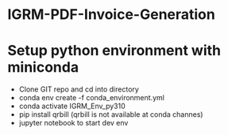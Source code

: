 # IGRM-PDF-Invoice-Generation

# Setup python environment with miniconda

- Clone GIT repo and cd into directory
- conda env create -f conda_environment.yml
- conda activate IGRM_Env_py310
- pip install qrbill (qrbill is not available at conda channes)
- jupyter notebook to start dev env

